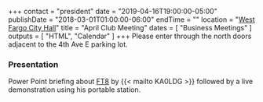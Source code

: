 +++
contact = "president"
date = "2019-04-16T19:00:00-05:00"
publishDate = "2018-03-01T01:00:00-06:00"
endTime = ""
location = "[West Fargo City Hall](/places/west-fargo-city-hall/)"
title = "April Club Meeting"
dates = [ "Business Meetings" ]
outputs = [ "HTML", "Calendar" ]
+++
Please enter through the north
doors adjacent to the 4th Ave E parking lot.

### Presentation

Power Point briefing about
[FT8](https://www.wsjtx.net/home/ft8-mode.html)
by {{< mailto KA0LDG >}} followed by a live
demonstration using his portable station.


